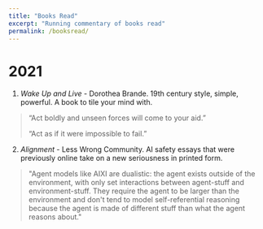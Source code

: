 ```yaml
---
title: "Books Read"
excerpt: "Running commentary of books read"
permalink: /booksread/
---
```


# 2021

1. *Wake Up and Live* - Dorothea Brande. 19th century style, simple, powerful. A book to tile your mind with.
> “Act boldly and unseen forces will come to your aid.”
>
> “Act as if it were impossible to fail.”

2. *Alignment* - Less Wrong Community. AI safety essays that were previously online take on a new seriousness in printed form.
> "Agent models like AIXI are dualistic: the agent exists outside of the environment, with only set interactions between agent-stuff and environment-stuff. They require the agent to be larger than the environment and don't tend to model self-referential reasoning because the agent is made of different stuff than what the agent reasons about."



